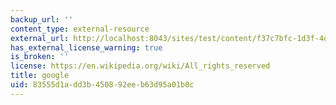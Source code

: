 ```yaml
---
backup_url: ''
content_type: external-resource
external_url: http://localhost:8043/sites/test/content/f37c7bfc-1d3f-4d70-a7a9-b10bc89b79fe/?ocw_resource_link_uuid=f37c7bfc-1d3f-4d70-a7a9-b10bc89b79fe&ocw_resource_link_suffix=
has_external_license_warning: true
is_broken: ''
license: https://en.wikipedia.org/wiki/All_rights_reserved
title: google
uid: 83555d1a-dd3b-4508-92ee-b63d95a01b0c
---
```

